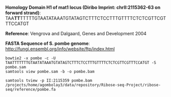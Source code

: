 **Homology Domain H1 of mat1 locus (Diribo Imprint: chrII:2115362-63 on forward strand)**:
TAA**TT**TTTTTGTAATATAAATGTATAGTCTTTCTCCTTTGTTTTCTCTCGTTCGTTTCCATGT

**Reference**:
Vengrova and Dalgaard, Genes and Development 2004

**FASTA Sequence of S. pombe genome**:  
http://fungi.ensembl.org/info/website/ftp/index.html

```
bowtie2 -x pombe -c -U TAATTTTTTTGTAATATAAATGTATAGTCTTTCTCCTTTGTTTTCTCTCGTTCGTTTCCATGT -S pombe.sam
samtools view pombe.sam -b -o pombe.bam
```
```
samtools tview -p II:2115359 pombe.bam /projects/home/agombolay3/data/repository/Ribose-seq-Project/ribose-seq/reference/pombe.fa
```
